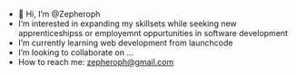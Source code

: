 - 👋 Hi, I’m @Zepheroph
-  I’m interested in expanding my skillsets while seeking new apprenticeshipss or employemnt oppurtunities in software development
-  I’m currently learning web development from launchcode
-  I’m looking to collaborate on ...
-  How to reach me: zepheroph@gmail.com

<!---
Zepheroph/Zepheroph is a ✨ special ✨ repository because its `README.md` (this file) appears on your GitHub profile.
You can click the Preview link to take a look at your changes.
--->
